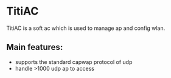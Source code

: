 # TitiAC

TitiAC is a soft ac which is used to manage ap and config wlan.

## Main features:

- supports the standard capwap protocol of udp
- handle >1000 udp ap to access

